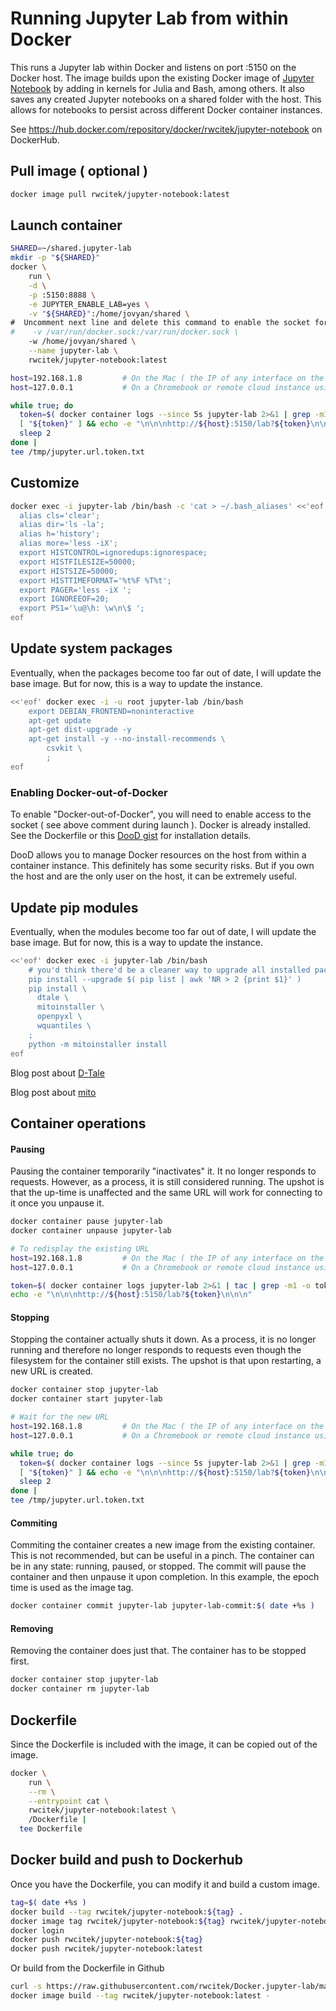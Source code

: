 # Running Jupyter Lab from within Docker

This runs a Jupyter lab within Docker and listens on port :5150 on the Docker host.
The image builds upon the existing Docker image of [Jupyter Notebook](https://hub.docker.com/r/jupyter/datascience-notebook) by adding in
kernels for Julia and Bash, among others.
It also saves any created Jupyter notebooks on a shared folder with the host.
This allows for notebooks to persist across different Docker container instances.

See https://hub.docker.com/repository/docker/rwcitek/jupyter-notebook on DockerHub.

## Pull image ( optional )
```bash
docker image pull rwcitek/jupyter-notebook:latest
```

## Launch container
```bash
SHARED=~/shared.jupyter-lab
mkdir -p "${SHARED}"
docker \
    run \
    -d \
    -p :5150:8888 \
    -e JUPYTER_ENABLE_LAB=yes \
    -v "${SHARED}":/home/jovyan/shared \
#  Uncomment next line and delete this command to enable the socket for Docker-out-of-Docker
#    -v /var/run/docker.sock:/var/run/docker.sock \
    -w /home/jovyan/shared \
    --name jupyter-lab \
    rwcitek/jupyter-notebook:latest

host=192.168.1.8         # On the Mac ( the IP of any interface on the host )
host=127.0.0.1           # On a Chromebook or remote cloud instance using ssh tunneling ( -L :5150:127.0.0.1:5150 )

while true; do
  token=$( docker container logs --since 5s jupyter-lab 2>&1 | grep -m1 -o token=.* )
  [ "${token}" ] && echo -e "\n\n\nhttp://${host}:5150/lab?${token}\n\n\n" && break
  sleep 2
done |
tee /tmp/jupyter.url.token.txt

```
## Customize
```bash
docker exec -i jupyter-lab /bin/bash -c 'cat > ~/.bash_aliases' <<'eof'
  alias cls='clear';
  alias dir='ls -la';
  alias h='history';
  alias more='less -iX';
  export HISTCONTROL=ignoredups:ignorespace;
  export HISTFILESIZE=50000;
  export HISTSIZE=50000;
  export HISTTIMEFORMAT='%t%F %T%t';
  export PAGER='less -iX ';
  export IGNOREEOF=20;
  export PS1='\u@\h: \w\n\$ ';
eof
```

## Update system packages
Eventually, when the packages become too far out of date, I will update the base image.
But for now, this is a way to update the instance.
```bash
<<'eof' docker exec -i -u root jupyter-lab /bin/bash
    export DEBIAN_FRONTEND=noninteractive
    apt-get update
    apt-get dist-upgrade -y
    apt-get install -y --no-install-recommends \
        csvkit \
        ;
eof
```

### Enabling Docker-out-of-Docker
To enable "Docker-out-of-Docker", you will need to enable access to the socket ( see above comment during launch ). 
Docker is already installed.  See the Dockerfile or this [DooD gist](https://gist.github.com/rwcitek/81a942d9b7e35d104e16d1591f93018a) for installation details.

DooD allows you to manage Docker resources on the host from within a container instance.  This definitely has some security risks.  But if you own the host and are the only user on the host, it can be extremely useful.

## Update pip modules
Eventually, when the modules become too far out of date, I will update the base image.
But for now, this is a way to update the instance.
```bash
<<'eof' docker exec -i jupyter-lab /bin/bash
    # you'd think there'd be a cleaner way to upgrade all installed packages
    pip install --upgrade $( pip list | awk 'NR > 2 {print $1}' )
    pip install \
      dtale \
      mitoinstaller \
      openpyxl \
      wquantiles \
    ;
    python -m mitoinstaller install
eof
```
Blog post about [D-Tale](https://towardsdatascience.com/d-tale-one-of-the-best-python-libraries-you-have-ever-seen-c2deecdfd2b)

Blog post about [mito](https://towardsdatascience.com/mito-part-1-an-introduction-a-python-package-which-will-improve-and-speed-up-your-analysis-17d9001bbfdc)

## Container operations
#### Pausing
Pausing the container temporarily "inactivates" it.  It no longer responds to requests.
However, as a process, it is still considered running.  The upshot is that the up-time is unaffected and 
the same URL will work for connecting to it once you unpause it.
```bash
docker container pause jupyter-lab
docker container unpause jupyter-lab

# To redisplay the existing URL
host=192.168.1.8         # On the Mac ( the IP of any interface on the host )
host=127.0.0.1           # On a Chromebook or remote cloud instance using ssh tunneling ( -L :5150:127.0.0.1:5150 )

token=$( docker container logs jupyter-lab 2>&1 | tac | grep -m1 -o token=.* )
echo -e "\n\n\nhttp://${host}:5150/lab?${token}\n\n\n"
```
#### Stopping
Stopping the container actually shuts it down.
As a process, it is no longer running and therefore no longer responds to requests
even though the filesystem for the container still exists.
The upshot is that upon restarting, a new URL is created.
```bash
docker container stop jupyter-lab
docker container start jupyter-lab

# Wait for the new URL
host=192.168.1.8         # On the Mac ( the IP of any interface on the host )
host=127.0.0.1           # On a Chromebook or remote cloud instance using ssh tunneling ( -L :5150:127.0.0.1:5150 )

while true; do
  token=$( docker container logs --since 5s jupyter-lab 2>&1 | grep -m1 -o token=.* )
  [ "${token}" ] && echo -e "\n\n\nhttp://${host}:5150/lab?${token}\n\n\n" && break
  sleep 2
done |
tee /tmp/jupyter.url.token.txt
```
#### Commiting
Commiting the container creates a new image from the existing container.
This is not recommended, but can be useful in a pinch.
The container can be in any state: running, paused, or stopped.
The commit will pause the container and then unpause it upon completion.
In this example, the epoch time is used as the image tag.
```bash
docker container commit jupyter-lab jupyter-lab-commit:$( date +%s )
```
#### Removing
Removing the container does just that.
The container has to be stopped first.
```bash
docker container stop jupyter-lab
docker container rm jupyter-lab
```

## Dockerfile
Since the Dockerfile is included with the image, it can be copied out of the image.
```bash
docker \
    run \
    --rm \
    --entrypoint cat \
    rwcitek/jupyter-notebook:latest \
    /Dockerfile |
  tee Dockerfile
```
## Docker build and push to Dockerhub
Once you have the Dockerfile, you can modify it and build a custom image.
```bash
tag=$( date +%s )
docker build --tag rwcitek/jupyter-notebook:${tag} .
docker image tag rwcitek/jupyter-notebook:${tag} rwcitek/jupyter-notebook:latest
docker login
docker push rwcitek/jupyter-notebook:${tag}
docker push rwcitek/jupyter-notebook:latest
```
Or build from the Dockerfile in Github
```bash
curl -s https://raw.githubusercontent.com/rwcitek/Docker.jupyter-lab/main/docker/Dockerfile |
docker image build --tag rwcitek/jupyter-notebook:latest -
```


